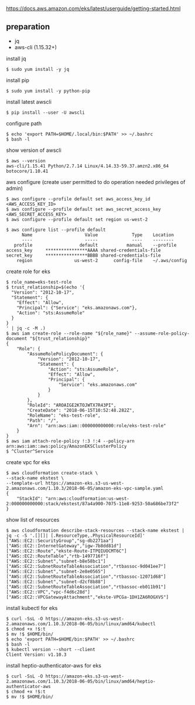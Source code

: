 https://docs.aws.amazon.com/eks/latest/userguide/getting-started.html


preparation
----------
- jq 
- aws-cli (1.15.32+)

install jq
```console
$ sudo yum install -y jq
```
install pip
```console
$ sudo yum install -y python-pip 
```
install latest awscli
```console
$ pip install --user -U awscli
```
configure path
```console
$ echo 'export PATH=$HOME/.local/bin:$PATH' >> ~/.bashrc
$ bash -l
```
show version of awscli
```console
$ aws --version
aws-cli/1.15.41 Python/2.7.14 Linux/4.14.33-59.37.amzn2.x86_64 botocore/1.10.41
```

aws configure (create user permitted to do operation needed privileges of admin)
```console
$ aws configure --profile default set aws_access_key_id <AWS_ACCESS_KEY_ID>
$ aws configure --profile default set aws_secret_access_key <AWS_SECRET_ACCESS_KEY>
$ aws configure --profile default set region us-west-2
```

```console
$ aws configure list --profile default
      Name                    Value             Type    Location
      ----                    -----             ----    --------
   profile                  default           manual    --profile
access_key     ****************AAAA shared-credentials-file
secret_key     ****************BBBB shared-credentials-file
    region                us-west-2      config-file    ~/.aws/config
```



create role for eks
```console
$ role_name=eks-test-role
$ trust_relationship=$(echo '{
  "Version": "2012-10-17",
  "Statement": {
    "Effect": "Allow",
    "Principal": {"Service": "eks.amazonaws.com"},
    "Action": "sts:AssumeRole"
  }
}
' | jq -c -M .)
$ aws iam create-role --role-name "${role_name}" --assume-role-policy-document "${trust_relationship}"
{
    "Role": {
        "AssumeRolePolicyDocument": {
            "Version": "2012-10-17",
            "Statement": {
                "Action": "sts:AssumeRole",
                "Effect": "Allow",
                "Principal": {
                    "Service": "eks.amazonaws.com"
                }
            }
        },
        "RoleId": "AROAIGE2KTOJWTX7R43PI",
        "CreateDate": "2018-06-15T10:52:48.282Z",
        "RoleName": "eks-test-role",
        "Path": "/",
        "Arn": "arn:aws:iam::000000000000:role/eks-test-role"
    }
}
$ aws iam attach-role-policy !:3 !:4 --policy-arn arn:aws:iam::aws:policy/AmazonEKSClusterPolicy
$ ^Cluster^Service
```


create vpc for eks
```console
$ aws cloudformation create-stack \
--stack-name ekstest \
--template-url https://amazon-eks.s3-us-west-2.amazonaws.com/1.10.3/2018-06-05/amazon-eks-vpc-sample.yaml
{
    "StackId": "arn:aws:cloudformation:us-west-2:000000000000:stack/ekstest/87a4a900-7075-11e8-9253-50a686be73f2"
}
```

show list of resources
```console
$ aws cloudformation describe-stack-resources --stack-name ekstest | jq -c -S '.[][]| [.ResourceType,.PhysicalResourceId]'
["AWS::EC2::SecurityGroup","sg-db2271aa"]
["AWS::EC2::InternetGateway","igw-7b8dd81d"]
["AWS::EC2::Route","ekste-Route-ITPQIUOCMT6C"]
["AWS::EC2::RouteTable","rtb-1497716f"]
["AWS::EC2::Subnet","subnet-b8e58bc1"]
["AWS::EC2::SubnetRouteTableAssociation","rtbassoc-9d041ee7"]
["AWS::EC2::Subnet","subnet-2e8e0565"]
["AWS::EC2::SubnetRouteTableAssociation","rtbassoc-12071d68"]
["AWS::EC2::Subnet","subnet-d2cf8b88"]
["AWS::EC2::SubnetRouteTableAssociation","rtbassoc-eb011b91"]
["AWS::EC2::VPC","vpc-f4d6c28d"]
["AWS::EC2::VPCGatewayAttachment","ekste-VPCGa-1DH1ZA6ROGXVS"]
```

install kubectl for eks
```console
$ curl -SsL -O https://amazon-eks.s3-us-west-2.amazonaws.com/1.10.3/2018-06-05/bin/linux/amd64/kubectl
$ chmod +x !$:t
$ mv !$ $HOME/bin/ 
$ echo 'export PATH=$HOME/bin:$PATH' >> ~/.bashrc
$ bash -l
$ kubectl version --short --client
Client Version: v1.10.3
```

install heptio-authenticator-aws for eks
```console
$ curl -SsL -O https://amazon-eks.s3-us-west-2.amazonaws.com/1.10.3/2018-06-05/bin/linux/amd64/heptio-authenticator-aws
$ chmod +x !$:t
$ mv !$ $HOME/bin/
